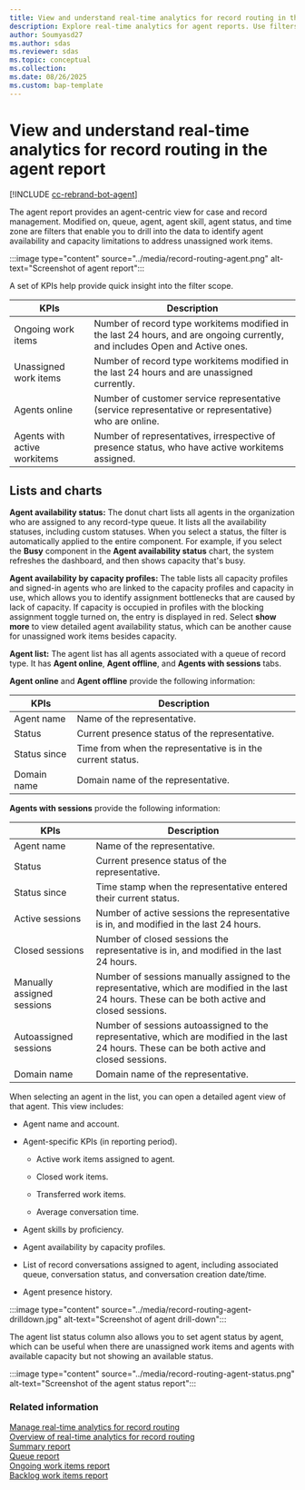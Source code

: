 ```yaml
---
title: View and understand real-time analytics for record routing in the agent report
description: Explore real-time analytics for agent reports. Use filters and KPIs to manage agent performance and address capacity limitations.
author: Soumyasd27
ms.author: sdas
ms.reviewer: sdas
ms.topic: conceptual
ms.collection: 
ms.date: 08/26/2025
ms.custom: bap-template
---
```


# View and understand real-time analytics for record routing in the agent report

[!INCLUDE [cc-rebrand-bot-agent](../../includes/cc-rebrand-bot-agent.md)]

The agent report provides an agent-centric view for case and record management. Modified on, queue, agent, agent skill, agent status, and time zone are filters that enable you to drill into the data to identify agent availability and capacity limitations to address unassigned work items.

:::image type="content" source="../media/record-routing-agent.png" alt-text="Screenshot of agent report":::

A set of KPIs help provide quick insight into the filter scope.


|KPIs |Description |
|---------|---------|
|Ongoing work items     |   Number of record type workitems modified in the last 24 hours, and are ongoing currently, and includes Open and Active ones.      |
|Unassigned work items    |  Number of record type workitems modified in the last 24 hours and are unassigned currently.       |
|Agents online    |   Number of customer service representative (service representative or representative) who are online.    |
|Agents with active workitems   |Number of representatives, irrespective of presence status, who have active workitems assigned. |

## Lists and charts

**Agent availability status:** The donut chart lists all agents in the organization who are assigned to any record-type queue. It lists all the availability statuses, including custom statuses. When you select a status, the filter is automatically applied to the entire component. For example, if you select the **Busy** component in the **Agent availability status** chart, the system refreshes the dashboard, and then shows capacity that's busy. 

**Agent availability by capacity profiles:** The table lists all capacity profiles and signed-in agents who are linked to the capacity profiles and capacity in use, which allows you to identify assignment bottlenecks that are caused by lack of capacity. If capacity is occupied in profiles with the blocking assignment toggle turned on, the entry is displayed in red. Select **show more** to view detailed agent availability status, which can be another cause for unassigned work items besides capacity.

**Agent list:** The agent list has all agents associated with a queue of record type. It has **Agent online**, **Agent offline**, and **Agents with sessions** tabs.

**Agent online** and **Agent offline** provide the following information: 

|KPIs  |Description |
|---------|---------|
|Agent name    |  Name of the representative. |
|Status    |  Current presence status of the representative.       |
|Status since    | Time from when the representative is in the current status.        |
|Domain name    |    Domain name of the representative.     |

**Agents with sessions** provide the following information: 

|KPIs | Description  |
|---------|---------|
|Agent name   |   Name of the representative.   |
|Status    |      Current presence status of the representative.   |
|Status since    |    Time stamp when the representative entered their current status.      |
|Active  sessions |  Number of active sessions the representative is in, and modified in the last 24 hours. |
|Closed  sessions  |   Number of closed sessions the representative is in, and modified in the last 24 hours. |
|Manually assigned sessions| Number of sessions manually assigned to the representative, which are modified in the last 24 hours. These can be both active and closed sessions.|
|Autoassigned sessions| Number of sessions autoassigned to the representative, which are modified in the last 24 hours. These can be both active and closed sessions.|
|Domain name| Domain name of the representative.|

When selecting an agent in the list, you can open a detailed agent view of that agent. This view includes:

- Agent name and account.

- Agent-specific KPIs (in reporting period).

  - Active work items assigned to agent.

  - Closed work items.

  - Transferred work items.

  - Average conversation time.

- Agent skills by proficiency.

- Agent availability by capacity profiles.

- List of record conversations assigned to agent, including associated queue, conversation status, and conversation creation date/time.

- Agent presence history.

:::image type="content" source="../media/record-routing-agent-drilldown.jpg" alt-text="Screenshot of agent drill-down":::

The agent list status column also allows you to set agent status by agent, which can be useful when there are unassigned work items and
agents with available capacity but not showing an available status.

:::image type="content" source="../media/record-routing-agent-status.png" alt-text="Screenshot of the agent status report":::

### Related information

[Manage real-time analytics for record routing](../administer/enable-record-routing.md#manage-real-time-analytics-for-record-routing)  
[Overview of real-time analytics for record routing](rr-overview.md#overview-of-real-time-analytics-for-record-routing)  
[Summary report](rr-summary.md#view-and-understand-real-time-analytics-for-record-routing-in-the-summary-report)  
[Queue report](rr-queue.md#view-and-understand-real-time-analytics-for-record-routing-in-the-queue-report)  
[Ongoing work items report](rr-ongoingworkitems.md#view-and-understand-real-time-analytics-for-record-routing-in-the-ongoing-work-items-report)  
[Backlog work items report](rr-backlogitems.md#view-and-understand-real-time-analytics-for-record-routing-in-the-backlog-work-items-report)

